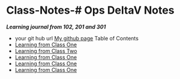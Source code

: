 # Class-Notes-# Ops DeltaV Notes 
***Learning journal from 102, 201 and 301***
- your git hub url
[My github page](kaylalh.github.io/class-notes-/)
Table of Contents
- [Learning from Class One](/class1.md)
- [Learning from Class Two](/class2.md)
- [Learning from Class One](/class3.md)
- [Learning from Class One](/class4.md)
- [Learning from Class One](/class5.md)
